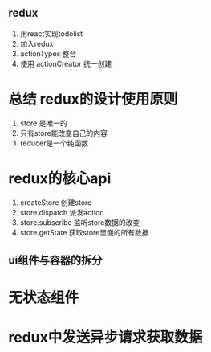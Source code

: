 ## redux
1. 用react实现todolist
2. 加入redux
3. actionTypes 整合
4. 使用 actionCreator 统一创建


# 总结 redux的设计使用原则
1. store 是唯一的
2. 只有store能改变自己的内容
3. reducer是一个纯函数

# redux的核心api
1. createStore 创建store
2. store.dispatch 派发action
3. store.subscribe 监听store数据的改变
4. store.getState 获取store里面的所有数据

## ui组件与容器的拆分


# 无状态组件

# redux中发送异步请求获取数据

